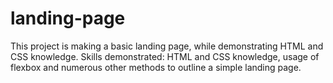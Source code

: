 # landing-page
This project is making a basic landing page, while demonstrating HTML and CSS knowledge. Skills demonstrated: HTML and CSS knowledge, usage of flexbox and numerous other methods to outline a simple landing page.
